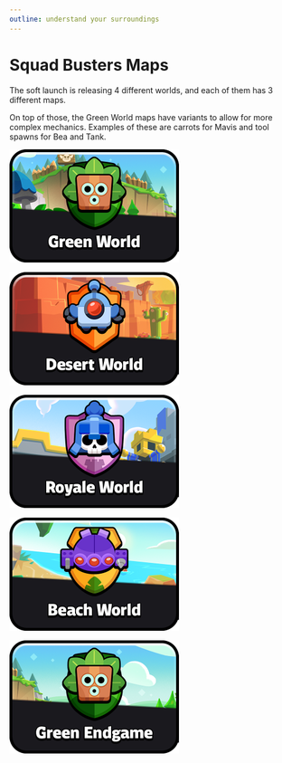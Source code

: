 ```yaml
---
outline: understand your surroundings
---
```


# Squad Busters Maps

The soft launch is releasing 4 different worlds, and each of them has 3 different maps.

On top of those, the Green World maps have variants to allow for more complex mechanics. Examples of these are carrots for Mavis and tool spawns for Bea and Tank.



[<img src="/assets/sb_world_card_1_w1.png"
      alt="Green World"
      style="width:300px;height:200px ;">](/sb/maps_w1)

[<img src="/assets/sb_world_card_1_w2.png"
      alt="Desert World"
      style="width:300px;height:200px ;">](/sb/maps_w2)

[<img src="/assets/sb_world_card_1_w3.png"
      alt="Royale World"
      style="width:300px;height:200px ;">](/sb/maps_w3)

[<img src="/assets/sb_world_card_1_w4.png"
      alt="Beach World"
      style="width:300px;height:200px ;">](/sb/maps_w4)

[<img src="/assets/sb_world_card_1_w1e.png"
      alt="Green World Endgame"
      style="width:300px;height:200px ;">](/sb/maps_w1e)
